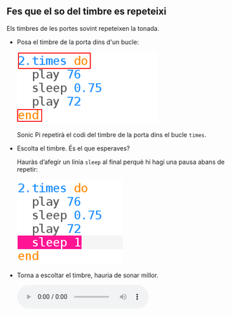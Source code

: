## Fes que el so del timbre es repeteixi

Els timbres de les portes sovint repeteixen la tonada.

+ Posa el timbre de la porta dins d'un bucle:
    
    ![captura de pantalla](images/tune-times.png)
    
    Sonic Pi repetirà el codi del timbre de la porta dins el bucle `times`.

+ Escolta el timbre. És el que esperaves?
    
    Hauràs d’afegir un línia `sleep` al final perquè hi hagi una pausa abans de repetir:
    
    ![captura de pantalla](images/tune-sleep2.png)

+ Torna a escoltar el timbre, hauria de sonar millor.
    
    <div id="audio-preview" class="pdf-hidden">
      <audio controls preload> <source src="resources/doorbell-2.mp3" type="audio/mpeg"> El teu navegador no admet l'element <code>d'àudio</code>. </audio>
    </div>